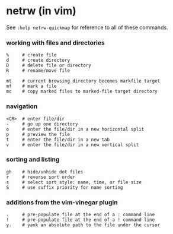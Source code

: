 # netrw (in vim)

See `:help netrw-quickmap` for reference to all of these commands.

### working with files and directories

    %     # create file
    d     # create directory
    D     # delete file or directory
    R     # rename/move file

    mt    # current browsing directory becomes markfile target
    mf    # mark a file
    mc    # copy marked files to marked-file target directory
    

### navigation

    <CR>  # enter file/dir
    -     # go up one directory
    o     # enter the file/dir in a new horizontal split
    p     # preview the file
    t     # enter the file/dir in a new tab
    v     # enter the file/dir in a new vertical split

### sorting and listing

    gh    # hide/unhide dot files
    r     # reverse sort order
    s     # select sort style: name, time, or file size
    S     # use suffix priority for name sorting

### additions from the vim-vinegar plugin

    .     # pre-populate file at the end of a : command line
    !     # pre-populate file at the end of a ! command line
    y.    # yank an absolute path to the file under the cursor
